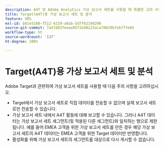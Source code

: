 ```yaml
---
description: A4T 및 Adobe Analytics 가상 보고서 세트를 사용할 때 특별한 고려 사항
title: Target(A4T)용 가상 보고서 세트 및 분석
feature: VRS
exl-id: b81e5100-f512-4219-a8ab-5d7f6219d206
source-git-commit: 7a47d837eeae65f2e98123aca78029bfeb7ffe9d
workflow-type: ht
source-wordcount: '137'
ht-degree: 100%

---
```


# Target(A4T)용 가상 보고서 세트 및 분석

Adobe Target과 관련하여 가상 보고서 세트를 사용할 때 다음 주의 사항을 고려하십시오.

* Target에서 가상 보고서 세트로 직접 데이터를 전송할 수 없으며 실제 보고서 세트로만 전송할 수 있습니다.
* 가상 보고서 세트 내에서 A4T 활동에 대해 보고할 수 있습니다. 그러나 A4T 데이터는 가상 보고서 세트 세그먼트(및 적용된 다른 세그먼트)와 일치하는 행으로 제한됩니다. 예를 들어 EMEA 고객을 위한 가상 보고서 세트를 만든 경우 해당 가상 보고서 세트의 A4T 데이터는 EMEA 고객을 위한 Target 데이터만 반영합니다.
* 활성화를 위해 가상 보고서 세트의 세그먼트를 대상으로 다시 게시할 수 없습니다.
